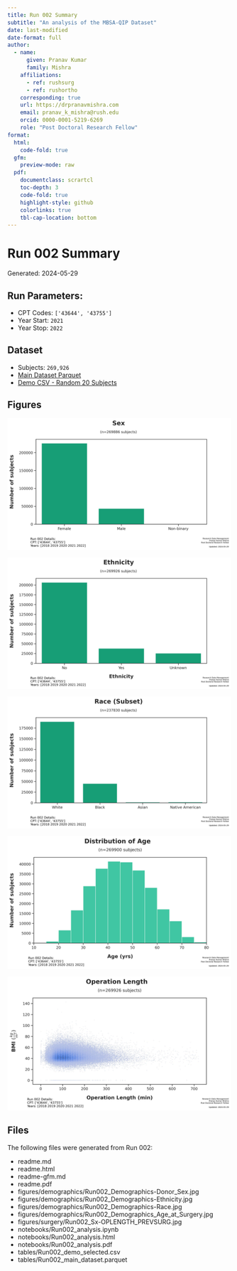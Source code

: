 ```yaml
---  
title: Run 002 Summary
subtitle: "An analysis of the MBSA-QIP Dataset"  
date: last-modified  
date-format: full  
author:  
  - name:  
      given: Pranav Kumar  
      family: Mishra  
    affiliations:  
      - ref: rushsurg  
      - ref: rushortho  
    corresponding: true  
    url: https://drpranavmishra.com  
    email: pranav_k_mishra@rush.edu  
    orcid: 0000-0001-5219-6269    
    role: "Post Doctoral Research Fellow"  
format:  
  html:  
    code-fold: true  
  gfm:
    preview-mode: raw  
  pdf:  
    documentclass: scrartcl  
    toc-depth: 3  
    code-fold: true  
    highlight-style: github  
    colorlinks: true  
    tbl-cap-location: bottom  
---
```




# Run 002 Summary

Generated: 2024-05-29

## Run Parameters:

- CPT Codes: `['43644', '43755']`
- Year Start: `2021`
- Year Stop: `2022`


## Dataset

- Subjects: `269,926`
- [Main Dataset Parquet](data/analysis/bariatric/runs/run_002/tables/Run002_main_dataset.parquet)
- [Demo CSV - Random 20 Subjects](data/analysis/bariatric/runs/run_002/tables/Run002_demo_selected.csv)

## Figures

![Run002_Demographics-Donor_Sex.jpg](figures/demographics/Run002_Demographics-Donor_Sex.jpg)

![Run002_Demographics-Ethnicity.jpg](figures/demographics/Run002_Demographics-Ethnicity.jpg)

![Run002_Demographics-Race.jpg](figures/demographics/Run002_Demographics-Race.jpg)

![Run002_Demographics_Age_at_Surgery.jpg](figures/demographics/Run002_Demographics_Age_at_Surgery.jpg)

![Run002_Sx-OPLENGTH_PREVSURG.jpg](figures/surgery/Run002_Sx-OPLENGTH_PREVSURG.jpg)




## Files

The following files were generated from Run 002:

- readme.md
- readme.html
- readme-gfm.md
- readme.pdf
- figures/demographics/Run002_Demographics-Donor_Sex.jpg
- figures/demographics/Run002_Demographics-Ethnicity.jpg
- figures/demographics/Run002_Demographics-Race.jpg
- figures/demographics/Run002_Demographics_Age_at_Surgery.jpg
- figures/surgery/Run002_Sx-OPLENGTH_PREVSURG.jpg
- notebooks/Run002_analysis.ipynb
- notebooks/Run002_analysis.html
- notebooks/Run002_analysis.pdf
- tables/Run002_demo_selected.csv
- tables/Run002_main_dataset.parquet



